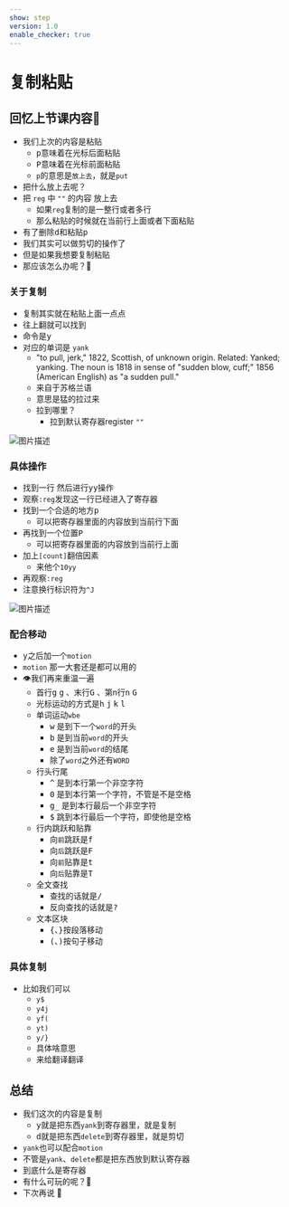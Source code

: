 ```yaml
---
show: step
version: 1.0
enable_checker: true
---
```


# 复制粘贴

## 回忆上节课内容🤔

- 我们上次的内容是粘贴
	- <kbd>p</kbd>意味着在光标后面粘贴 
	- <kbd>P</kbd>意味着在光标前面粘贴
	- `p`的意思是`放上去`，就是`put`
- 把什么放上去呢？
- 把 `reg` 中 `""` 的内容 放上去
	- 如果`reg`复制的是一整行或者多行
	- 那么粘贴的时候就在当前行上面或者下面粘贴
- 有了删除<kbd>d</kbd>和粘贴<kbd>p</kbd>
- 我们其实可以做剪切的操作了
- 但是如果我想要复制粘贴
- 那应该怎么办呢？🤔


### 关于复制

- 复制其实就在粘贴上面一点点
- 往上翻就可以找到
- 命令是<kbd>y</kbd>
- 对应的单词是 `yank`　
	- "to pull, jerk," 1822, Scottish, of unknown origin. Related: Yanked; yanking. The noun is 1818 in sense of "sudden blow, cuff;" 1856 (American English) as "a sudden pull."
	- 来自于苏格兰语
	- 意思是猛的拉过来
	- 拉到哪里？
		- 拉到默认寄存器register `""`

![图片描述](https://doc.shiyanlou.com/courses/uid1190679-20210131-1612057613329)

### 具体操作

- 找到一行 然后进行<kbd>y</kbd><kbd>y</kbd>操作
- 观察`:reg`发现这一行已经进入了寄存器
- 找到一个合适的地方<kbd>p</kbd>
	- 可以把寄存器里面的内容放到当前行下面
- 再找到一个位置<kbd>P</kbd>
	- 可以把寄存器里面的内容放到当前行上面
- 加上`[count]`翻倍因素 
	- 来他个`10yy`
- 再观察`:reg`
- 注意换行标识符为`^J`

![图片描述](https://doc.shiyanlou.com/courses/uid1190679-20210131-1612059248826)

### 配合移动

- <kbd>y</kbd>之后加一个`motion`
- `motion` 那一大套还是都可以用的
- 👁我们再来重温一遍
	- 首行<kbd>g</kbd> <kbd>g</kbd> 、末行<kbd>G</kbd> 、第n行<kbd>n</kbd> <kbd>G</kbd> 
	- 光标运动的方式是<kbd>h</kbd> <kbd>j</kbd> <kbd>k</kbd> <kbd>l</kbd> 
	- 单词运动`wbe`
		- <kbd>w</kbd> 是到下一个`word`的开头
		- <kbd>b</kbd> 是到当前`word`的开头
		- <kbd>e</kbd> 是到当前`word`的结尾
		- 除了`word`之外还有`WORD`
	- 行头行尾
		- <kbd>^</kbd> 是到本行第一个非空字符
		- <kbd>0</kbd> 是到本行第一个字符，不管是不是空格
		- <kbd>g</kbd><kbd>_</kbd> 是到本行最后一个非空字符
		- <kbd>$</kbd> 跳到本行最后一个字符，即使他是空格
	- 行内跳跃和贴靠
	    - 向`前`跳跃是<kbd>f</kbd>
	    - 向`后`跳跃是<kbd>F</kbd>
	    - 向`前`贴靠是<kbd>t</kbd>
	    - 向`后`贴靠是<kbd>T</kbd>
	- 全文查找
		- 查找的话就是<kbd>/</kbd>
		- 反向查找的话就是<kbd>?</kbd>	
	- 文本区块
		- <kbd>{</kbd>、<kbd>}</kbd>按段落移动
		- <kbd>(</kbd>、<kbd>)</kbd>按句子移动

### 具体复制
- 比如我们可以
	- `y$`
	- `y4j`
	- `yf(`
	- `yt)`
	- `y/}`
	- 具体啥意思
	- 来给翻译翻译


## 总结

- 我们这次的内容是复制
	- <kbd>y</kbd>就是把东西`yank`到寄存器里，就是复制
	- <kbd>d</kbd>就是把东西`delete`到寄存器里，就是剪切
- `yank`也可以配合`motion`
- 不管是`yank`、`delete`都是把东西放到默认寄存器
- 到底什么是寄存器
- 有什么可玩的呢？🤔
- 下次再说 👋






